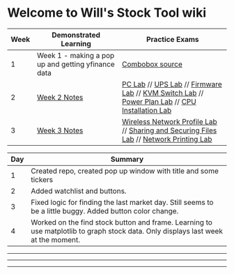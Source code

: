 # Welcome to Will's Stock Tool wiki


|Week|Demonstrated Learning|Practice Exams|
|-|-|-|
|1|Week 1 - making a pop up and getting yfinance data|[Combobox source](https://pythonassets.com/posts/drop-down-list-combobox-in-tk-tkinter/)|
|2|[Week 2 Notes](https://docs.google.com/document/d/1XxlczrarnW3fLXyUzkZLR5tYuBGLlifMPj6SPQGY6eM/edit?usp=sharing)|[PC Lab](https://labsimapp.testout.com/v6_0_521/index.html/productviewerdemo/242/1.2.7?labsimdemo=MjQy-MS4yLjc%3D&__hstc=185476278.1020cb5d32e3ced62f0510115954c021.1667932796430.1667932796430.1667932796430.1&__hssc=185476278.5.1667932796430&__hsfp=3184881229) // [UPS Lab](https://labsimapp.testout.com/v6_0_521/index.html?labsimdemo=MjQy-Mi41LjY%3D&__hstc=185476278.10ee7155010a9157d8e5108907f6fc26.1668013013794.1668013013794.1668013013794.1&__hssc=185476278.5.1668013013794&__hsfp=1675549312) // [Firmware Lab](https://labsimapp.testout.com/v6_0_523/index.html/productviewerdemo/242/12.10.8?labsimdemo=MjQy-MTIuMTAuOA%3D%3D&__hstc=185476278.1020cb5d32e3ced62f0510115954c021.1667932796430.1667932796430.1668104218973.2&__hssc=185476278.1.1668104218973&__hsfp=3184881229) // [KVM Switch Lab](https://labsimapp.testout.com/v6_0_523/index.html/productviewerdemo/242/4.1.3?labsimdemo=MjQy-NC4xLjM%3D&__hstc=185476278.1020cb5d32e3ced62f0510115954c021.1667932796430.1667932796430.1668104218973.2&__hssc=185476278.1.1668104218973&__hsfp=3184881229) // [Power Plan Lab](https://labsimapp.testout.com/v6_0_523/index.html/productviewerdemo/242/9.3.6?labsimdemo=MjQy-OS4zLjY%3D&__hstc=185476278.1020cb5d32e3ced62f0510115954c021.1667932796430.1668104218973.1668190120933.3&__hssc=185476278.1.1668190120933&__hsfp=3184881229) // [CPU Installation Lab](https://labsimapp.testout.com/v6_0_523/index.html/productviewerdemo/242/3.5.7?labsimdemo=MjQy-My41Ljc%3D&__hstc=185476278.1020cb5d32e3ced62f0510115954c021.1667932796430.1668104218973.1668190120933.3&__hssc=185476278.1.1668190120933&__hsfp=3184881229)|
|3|[Week 3 Notes](https://docs.google.com/document/d/1Us47-HPZcEhlXa23PgRFIhfQrbfpLuTuBnKr4bX5ghA/edit?usp=sharing)|[Wireless Network Profile Lab](https://labsimapp.testout.com/v6_0_525/index.html/productviewerdemo/242/7.1.10?labsimdemo=MjQy-Ny4xLjEw&__hstc=185476278.1020cb5d32e3ced62f0510115954c021.1667932796430.1668625392198.1668711890351.6&__hssc=185476278.1.1668711890351&__hsfp=3184881229) // [Sharing and Securing Files Lab](https://labsimapp.testout.com/v6_0_525/index.html/productviewerdemo/242/11.4.6?labsimdemo=MjQy-MTEuNC42&__hstc=185476278.7d8200696b200fde913d895c1243a9c5.1668795172998.1668795172998.1668795172998.1&__hssc=185476278.1.1668795172999&__hsfp=26230603) // [Network Printing Lab](https://labsimapp.testout.com/v6_0_525/index.html/productviewerdemo/242/8.3.5?labsimdemo=MjQy-OC4zLjU%3D&__hstc=185476278.7d8200696b200fde913d895c1243a9c5.1668795172998.1668795172998.1668795172998.1&__hssc=185476278.1.1668795172999&__hsfp=26230603)|

|Day|Summary|
|-|-|
|1|Created repo, created pop up window with title and some tickers|
|2|Added watchlist and buttons.|
|3|Fixed logic for finding the last market day. Still seems to be a little buggy. Added button color change.|
|4|Worked on the find stock button and frame. Learning to use matplotlib to graph stock data. Only displays last week at the moment.|


<hr>
<hr>
<hr>

[<sup>1</sup>]: https://docs.github.com/en/get-started/writing-on-github/getting-started-with-writing-and-formatting-on-github/basic-writing-and-formatting-syntax#paragraphs
[<sup>3</sup>]: https://partners.comptia.org/docs/default-source/resources/comptia-a-220-1101-exam-objectives-(3-0)
[<sup>2</sup>]: https://www.youtube.com/watch?v=87t6P5ZHTP0&list=PLG49S3nxzAnnOmvg5UGVenB_qQgsh01uC
